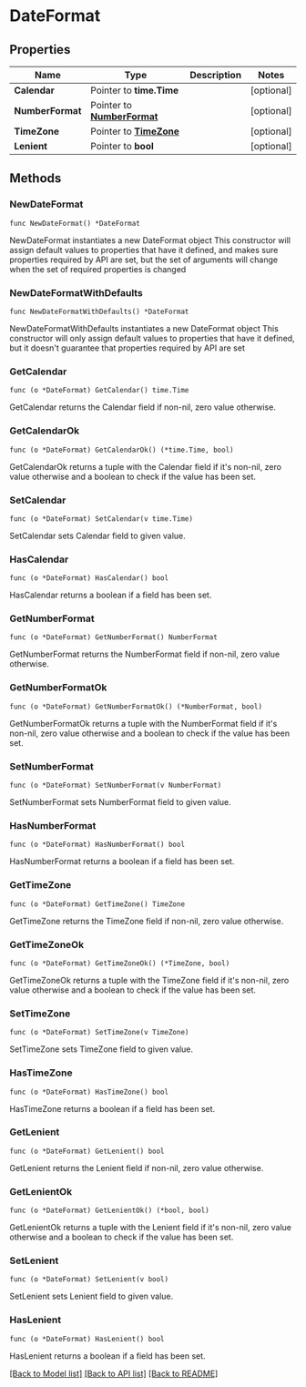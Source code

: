 # DateFormat

## Properties

Name | Type | Description | Notes
------------ | ------------- | ------------- | -------------
**Calendar** | Pointer to **time.Time** |  | [optional] 
**NumberFormat** | Pointer to [**NumberFormat**](NumberFormat.md) |  | [optional] 
**TimeZone** | Pointer to [**TimeZone**](TimeZone.md) |  | [optional] 
**Lenient** | Pointer to **bool** |  | [optional] 

## Methods

### NewDateFormat

`func NewDateFormat() *DateFormat`

NewDateFormat instantiates a new DateFormat object
This constructor will assign default values to properties that have it defined,
and makes sure properties required by API are set, but the set of arguments
will change when the set of required properties is changed

### NewDateFormatWithDefaults

`func NewDateFormatWithDefaults() *DateFormat`

NewDateFormatWithDefaults instantiates a new DateFormat object
This constructor will only assign default values to properties that have it defined,
but it doesn't guarantee that properties required by API are set

### GetCalendar

`func (o *DateFormat) GetCalendar() time.Time`

GetCalendar returns the Calendar field if non-nil, zero value otherwise.

### GetCalendarOk

`func (o *DateFormat) GetCalendarOk() (*time.Time, bool)`

GetCalendarOk returns a tuple with the Calendar field if it's non-nil, zero value otherwise
and a boolean to check if the value has been set.

### SetCalendar

`func (o *DateFormat) SetCalendar(v time.Time)`

SetCalendar sets Calendar field to given value.

### HasCalendar

`func (o *DateFormat) HasCalendar() bool`

HasCalendar returns a boolean if a field has been set.

### GetNumberFormat

`func (o *DateFormat) GetNumberFormat() NumberFormat`

GetNumberFormat returns the NumberFormat field if non-nil, zero value otherwise.

### GetNumberFormatOk

`func (o *DateFormat) GetNumberFormatOk() (*NumberFormat, bool)`

GetNumberFormatOk returns a tuple with the NumberFormat field if it's non-nil, zero value otherwise
and a boolean to check if the value has been set.

### SetNumberFormat

`func (o *DateFormat) SetNumberFormat(v NumberFormat)`

SetNumberFormat sets NumberFormat field to given value.

### HasNumberFormat

`func (o *DateFormat) HasNumberFormat() bool`

HasNumberFormat returns a boolean if a field has been set.

### GetTimeZone

`func (o *DateFormat) GetTimeZone() TimeZone`

GetTimeZone returns the TimeZone field if non-nil, zero value otherwise.

### GetTimeZoneOk

`func (o *DateFormat) GetTimeZoneOk() (*TimeZone, bool)`

GetTimeZoneOk returns a tuple with the TimeZone field if it's non-nil, zero value otherwise
and a boolean to check if the value has been set.

### SetTimeZone

`func (o *DateFormat) SetTimeZone(v TimeZone)`

SetTimeZone sets TimeZone field to given value.

### HasTimeZone

`func (o *DateFormat) HasTimeZone() bool`

HasTimeZone returns a boolean if a field has been set.

### GetLenient

`func (o *DateFormat) GetLenient() bool`

GetLenient returns the Lenient field if non-nil, zero value otherwise.

### GetLenientOk

`func (o *DateFormat) GetLenientOk() (*bool, bool)`

GetLenientOk returns a tuple with the Lenient field if it's non-nil, zero value otherwise
and a boolean to check if the value has been set.

### SetLenient

`func (o *DateFormat) SetLenient(v bool)`

SetLenient sets Lenient field to given value.

### HasLenient

`func (o *DateFormat) HasLenient() bool`

HasLenient returns a boolean if a field has been set.


[[Back to Model list]](../README.md#documentation-for-models) [[Back to API list]](../README.md#documentation-for-api-endpoints) [[Back to README]](../README.md)


